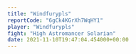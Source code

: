 ```yaml
---
title: "Windfurypls"
reportCode: "6gCk4KGrXh7WqHY1"
player: "Windfurypls"
fight: "High Astromancer Solarian"
date: 2021-11-10T19:47:04.454000+00:00
---
```

